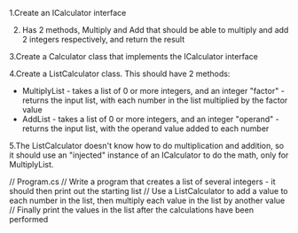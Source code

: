1.Create an ICalculator interface

2. Has 2 methods, Multiply and Add that should be able to multiply and add 2 integers respectively, and return the result

3.Create a Calculator class that implements the ICalculator interface

4.Create a ListCalculator class. This should have 2 methods:
- MultiplyList - takes a list of 0 or more integers, and an integer "factor" - returns the input list, with each number in the list multiplied by the factor value
- AddList      - takes a list of 0 or more integers, and an integer "operand" - returns the input list, with the operand value added to each number
>

5.The ListCalculator doesn't know how to do multiplication and addition, so it should use an "injected" instance of an ICalculator to do the math, only for MultiplyList.


// Program.cs
// Write a program that creates a list of several integers - it should then print out the starting list
// Use a ListCalculator to add a value to each number in the list, then multiply each value in the list by another value
// Finally print the values in the list after the calculations have been performed